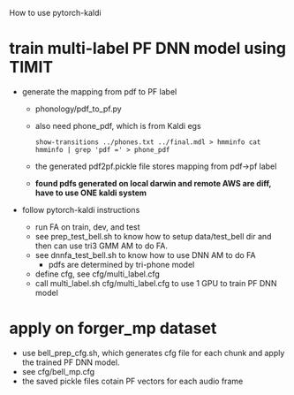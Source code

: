 How to use pytorch-kaldi

# train multi-label PF DNN model using TIMIT

- generate the mapping from pdf to PF label
  - phonology/pdf_to_pf.py
  - also need phone_pdf, which is from Kaldi egs
    
    `
    show-transitions ../phones.txt ../final.mdl > hmminfo
    cat hmminfo | grep 'pdf =' > phone_pdf
    `  
  - the generated pdf2pf.pickle file stores mapping from pdf->pf label
  - **found pdfs generated on local darwin and remote AWS are diff, have to use ONE kaldi system**
   
- follow pytorch-kaldi instructions
  - run FA on train, dev, and test  
  - see prep_test_bell.sh to know how to setup data/test_bell dir and then can use tri3 GMM AM to do FA.
  - see dnnfa_test_bell.sh to know how to use DNN AM to do FA
    - pdfs are determined by tri-phone model 
  - define cfg, see cfg/multi_label.cfg
  - call multi_label.sh cfg/multi_label.cfg to use 1 GPU to train PF DNN model  

# apply on forger_mp dataset
  - use bell_prep_cfg.sh, which generates cfg file for each chunk and apply the trained PF DNN model.
  - see cfg/bell_mp.cfg
  - the saved pickle files cotain PF vectors for each audio frame
 
